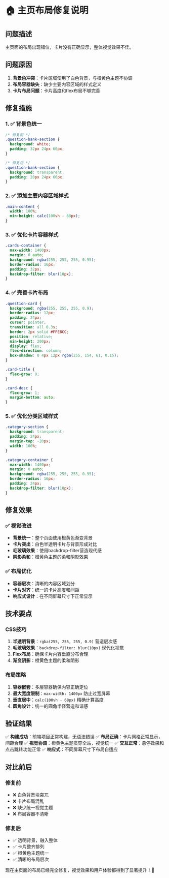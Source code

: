 # 🏠 主页布局修复说明

## 问题描述

主页面的布局出现错位，卡片没有正确显示，整体视觉效果不佳。

## 问题原因

1. **背景色冲突**：卡片区域使用了白色背景，与橙黄色主题不协调
2. **布局容器缺失**：缺少主要内容区域的样式定义
3. **卡片布局问题**：卡片高度和flex布局不够完善

## 修复措施

### 1. ✅ 背景色统一
```css
/* 修复前 */
.question-bank-section {
  background: white;
  padding: 32px 24px 60px;
}

/* 修复后 */
.question-bank-section {
  background: transparent;
  padding: 20px 24px 60px;
}
```

### 2. ✅ 添加主要内容区域样式
```css
.main-content {
  width: 100%;
  min-height: calc(100vh - 68px);
}
```

### 3. ✅ 优化卡片容器样式
```css
.cards-container {
  max-width: 1400px;
  margin: 0 auto;
  background: rgba(255, 255, 255, 0.95);
  border-radius: 16px;
  padding: 32px;
  backdrop-filter: blur(10px);
}
```

### 4. ✅ 完善卡片布局
```css
.question-card {
  background: rgba(255, 255, 255, 0.9);
  border-radius: 12px;
  padding: 24px;
  cursor: pointer;
  transition: all 0.3s;
  border: 2px solid #FFE8CC;
  position: relative;
  min-height: 200px;
  display: flex;
  flex-direction: column;
  box-shadow: 0 4px 12px rgba(255, 154, 61, 0.15);
}

.card-title {
  flex-grow: 0;
}

.card-desc {
  flex-grow: 1;
  margin-bottom: auto;
}
```

### 5. ✅ 优化分类区域样式
```css
.category-section {
  background: transparent;
  padding: 24px;
  margin-top: -20px;
  width: 100%;
}

.category-container {
  max-width: 1400px;
  margin: 0 auto;
  background: rgba(255, 255, 255, 0.95);
  border-radius: 16px;
  padding: 24px;
  backdrop-filter: blur(10px);
}
```

## 修复效果

### ✅ 视觉改进
- **背景统一**：整个页面使用橙黄色渐变背景
- **卡片突出**：白色半透明卡片与背景形成对比
- **毛玻璃效果**：使用backdrop-filter营造现代感
- **阴影柔和**：橙黄色主题的柔和阴影效果

### ✅ 布局优化
- **容器层次**：清晰的内容区域划分
- **卡片对齐**：统一的卡片高度和间距
- **响应式设计**：在不同屏幕尺寸下正常显示

## 技术要点

### CSS技巧
1. **半透明背景**：`rgba(255, 255, 255, 0.9)` 营造层次感
2. **毛玻璃效果**：`backdrop-filter: blur(10px)` 现代化视觉
3. **Flex布局**：确保卡片内容垂直分布合理
4. **渐变阴影**：橙黄色主题的柔和阴影

### 布局策略
1. **容器嵌套**：多层容器确保内容正确定位
2. **最大宽度限制**：`max-width: 1400px` 防止过宽屏幕
3. **垂直居中**：`calc(100vh - 68px)` 精确计算高度
4. **圆角设计**：统一的圆角半径营造和谐感

## 验证结果

✅ **构建成功**：前端项目正常构建，无语法错误
✅ **布局正确**：卡片网格正常显示，间距合理
✅ **视觉协调**：橙黄色主题贯穿全站，视觉统一
✅ **交互正常**：悬停效果和点击跳转功能正常
✅ **响应式**：不同屏幕尺寸下布局自适应

## 对比前后

### 修复前
- ❌ 白色背景块突兀
- ❌ 卡片布局混乱
- ❌ 缺少统一视觉主题
- ❌ 布局容器不清晰

### 修复后
- ✅ 透明背景，融入整体
- ✅ 卡片整齐排列
- ✅ 橙黄色主题统一
- ✅ 清晰的布局层次

现在主页面的布局已经完全修复，视觉效果和用户体验都得到了显著提升！🎉


